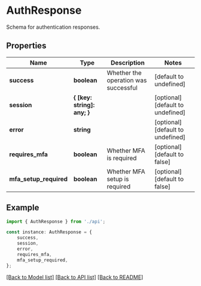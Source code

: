 # AuthResponse

Schema for authentication responses.

## Properties

Name | Type | Description | Notes
------------ | ------------- | ------------- | -------------
**success** | **boolean** | Whether the operation was successful | [default to undefined]
**session** | **{ [key: string]: any; }** |  | [optional] [default to undefined]
**error** | **string** |  | [optional] [default to undefined]
**requires_mfa** | **boolean** | Whether MFA is required | [optional] [default to false]
**mfa_setup_required** | **boolean** | Whether MFA setup is required | [optional] [default to false]

## Example

```typescript
import { AuthResponse } from './api';

const instance: AuthResponse = {
    success,
    session,
    error,
    requires_mfa,
    mfa_setup_required,
};
```

[[Back to Model list]](../README.md#documentation-for-models) [[Back to API list]](../README.md#documentation-for-api-endpoints) [[Back to README]](../README.md)
